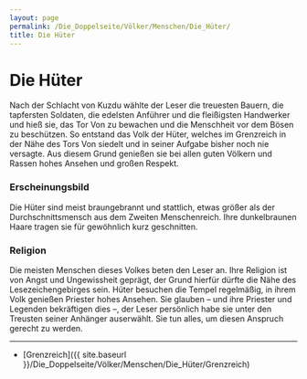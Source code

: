 ```yaml
---
layout: page
permalink: /Die_Doppelseite/Völker/Menschen/Die_Hüter/
title: Die Hüter
---
```


# Die Hüter

Nach der Schlacht von Kuzdu wählte der Leser die treuesten Bauern, die tapfersten Soldaten, die edelsten Anführer und die fleißigsten Handwerker und hieß sie, das Tor Von zu bewachen und die Menschheit vor dem Bösen zu beschützen. So entstand das Volk der Hüter, welches im Grenzreich in der Nähe des Tors Von siedelt und in seiner Aufgabe bisher noch nie versagte. Aus diesem Grund genießen sie bei allen guten Völkern und Rassen hohes Ansehen und großen Respekt.

### Erscheinungsbild

Die Hüter sind meist braungebrannt und stattlich, etwas größer als der Durchschnittsmensch aus dem Zweiten Menschenreich. Ihre dunkelbraunen Haare tragen sie für gewöhnlich kurz geschnitten.

### Religion

Die meisten Menschen dieses Volkes beten den Leser an. Ihre Religion ist von Angst und Ungewissheit geprägt, der Grund hierfür dürfte die Nähe des Lesezeichengebirges sein. Hüter besuchen die Tempel regelmäßig, in ihrem Volk genießen Priester hohes Ansehen. Sie glauben &ndash; und ihre Priester und Legenden bekräftigen dies &ndash;, der Leser persönlich habe sie unter den Treusten seiner Anhänger auserwählt. Sie tun alles, um diesen Anspruch gerecht zu werden.

***

- [Grenzreich]({{ site.baseurl }}/Die_Doppelseite/Völker/Menschen/Die_Hüter/Grenzreich)
